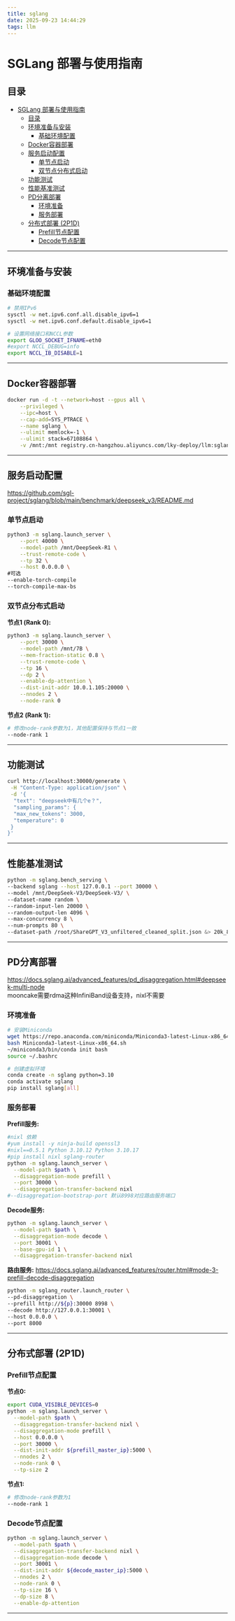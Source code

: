 ```yaml
---
title: sglang
date: 2025-09-23 14:44:29
tags: llm
---
```

# SGLang 部署与使用指南

## 目录
- [SGLang 部署与使用指南](#sglang-部署与使用指南)
  - [目录](#目录)
  - [环境准备与安装](#环境准备与安装)
    - [基础环境配置](#基础环境配置)
  - [Docker容器部署](#docker容器部署)
  - [服务启动配置](#服务启动配置)
    - [单节点启动](#单节点启动)
    - [双节点分布式启动](#双节点分布式启动)
  - [功能测试](#功能测试)
  - [性能基准测试](#性能基准测试)
  - [PD分离部署](#pd分离部署)
    - [环境准备](#环境准备)
    - [服务部署](#服务部署)
  - [分布式部署 (2P1D)](#分布式部署-2p1d)
    - [Prefill节点配置](#prefill节点配置)
    - [Decode节点配置](#decode节点配置)

---

## 环境准备与安装

### 基础环境配置
```bash
# 禁用IPv6
sysctl -w net.ipv6.conf.all.disable_ipv6=1 
sysctl -w net.ipv6.conf.default.disable_ipv6=1

# 设置网络接口和NCCL参数
export GLOO_SOCKET_IFNAME=eth0
#export NCCL_DEBUG=info
export NCCL_IB_DISABLE=1
```

---

## Docker容器部署
```bash
docker run -d -t --network=host --gpus all \
    --privileged \
    --ipc=host \
    --cap-add=SYS_PTRACE \
    --name sglang \
    --ulimit memlock=-1 \
    --ulimit stack=67108864 \
    -v /mnt:/mnt registry.cn-hangzhou.aliyuncs.com/lky-deploy/llm:sglang-0.4.2.post2 bash
```

---

## 服务启动配置

https://github.com/sgl-project/sglang/blob/main/benchmark/deepseek_v3/README.md

### 单节点启动
```bash
python3 -m sglang.launch_server \
    --port 40000 \
    --model-path /mnt/DeepSeek-R1 \
    --trust-remote-code \
    --tp 32 \
    --host 0.0.0.0 \
#可选
--enable-torch-compile 
--torch-compile-max-bs
```

### 双节点分布式启动
**节点1 (Rank 0):**
```bash
python3 -m sglang.launch_server \
    --port 30000 \
    --model-path /mnt/7B \
    --mem-fraction-static 0.8 \
    --trust-remote-code \
    --tp 16 \
    --dp 2 \
    --enable-dp-attention \
    --dist-init-addr 10.0.1.105:20000 \
    --nnodes 2 \
    --node-rank 0
```

**节点2 (Rank 1):**
```bash
# 修改node-rank参数为1，其他配置保持与节点1一致
--node-rank 1
```

---

## 功能测试
```bash
curl http://localhost:30000/generate \
 -H "Content-Type: application/json" \
 -d '{
  "text": "deepseek中有几个e？",
  "sampling_params": {
  "max_new_tokens": 3000,
  "temperature": 0
 }
}'
```

---

## 性能基准测试
```bash
python -m sglang.bench_serving \
--backend sglang --host 127.0.0.1 --port 30000 \
--model /mnt/DeepSeek-V3/DeepSeek-V3/ \
--dataset-name random \
--random-input-len 20000 \
--random-output-len 4096 \
--max-concurrency 8 \
--num-prompts 80 \
--dataset-path /root/ShareGPT_V3_unfiltered_cleaned_split.json &> 20k_8_80.txt &
```

---

## PD分离部署
https://docs.sglang.ai/advanced_features/pd_disaggregation.html#deepseek-multi-node<br>
mooncake需要rdma这种InfiniBand设备支持，nixl不需要
### 环境准备
```bash
# 安装Miniconda
wget https://repo.anaconda.com/miniconda/Miniconda3-latest-Linux-x86_64.sh
bash Miniconda3-latest-Linux-x86_64.sh
~/miniconda3/bin/conda init bash
source ~/.bashrc

# 创建虚拟环境
conda create -n sglang python=3.10
conda activate sglang
pip install sglang[all]
```

### 服务部署
**Prefill服务:**
```bash
#nixl 依赖
#yum install -y ninja-build openssl3
#nixl==0.5.1 Python 3.10.12 Python 3.10.17
#pip install nixl sglang-router  
python -m sglang.launch_server \
  --model-path $path \
  --disaggregation-mode prefill \
  --port 30000 \
  --disaggregation-transfer-backend nixl
#--disaggregation-bootstrap-port 默认8998对应路由服务端口
```

**Decode服务:**
```bash
python -m sglang.launch_server \
  --model-path $path \
  --disaggregation-mode decode \
  --port 30001 \
  --base-gpu-id 1 \
  --disaggregation-transfer-backend nixl
```

**路由服务:**
https://docs.sglang.ai/advanced_features/router.html#mode-3-prefill-decode-disaggregation
```bash
python -m sglang_router.launch_router \
--pd-disaggregation \
--prefill http://${p}:30000 8998 \
--decode http://127.0.0.1:30001 \
--host 0.0.0.0 \
--port 8000
```

---

## 分布式部署 (2P1D)

### Prefill节点配置
**节点0:**
```bash
export CUDA_VISIBLE_DEVICES=0
python -m sglang.launch_server \
  --model-path $path \
  --disaggregation-transfer-backend nixl \
  --disaggregation-mode prefill \
  --host 0.0.0.0 \
  --port 30000 \
  --dist-init-addr ${prefill_master_ip}:5000 \
  --nnodes 2 \
  --node-rank 0 \
  --tp-size 2
```

**节点1:**
```bash
# 修改node-rank参数为1
--node-rank 1
```

### Decode节点配置
```bash
python -m sglang.launch_server \
  --model-path $path \
  --disaggregation-transfer-backend nixl \
  --disaggregation-mode decode \
  --port 30001 \
  --dist-init-addr ${decode_master_ip}:5000 \
  --nnodes 2 \
  --node-rank 0 \
  --tp-size 16 \
  --dp-size 8 \
  --enable-dp-attention
```

---
